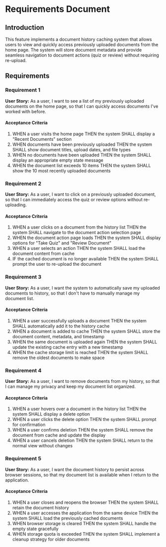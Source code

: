 # Requirements Document

## Introduction

This feature implements a document history caching system that allows users to view and quickly access previously uploaded documents from the home page. The system will store document metadata and provide seamless navigation to document actions (quiz or review) without requiring re-upload.

## Requirements

### Requirement 1

**User Story:** As a user, I want to see a list of my previously uploaded documents on the home page, so that I can quickly access documents I've worked with before.

#### Acceptance Criteria

1. WHEN a user visits the home page THEN the system SHALL display a "Recent Documents" section
2. WHEN documents have been previously uploaded THEN the system SHALL show document titles, upload dates, and file types
3. WHEN no documents have been uploaded THEN the system SHALL display an appropriate empty state message
4. WHEN the document list exceeds 10 items THEN the system SHALL show the 10 most recently uploaded documents

### Requirement 2

**User Story:** As a user, I want to click on a previously uploaded document, so that I can immediately access the quiz or review options without re-uploading.

#### Acceptance Criteria

1. WHEN a user clicks on a document from the history list THEN the system SHALL navigate to the document action selection page
2. WHEN the document action page loads THEN the system SHALL display options for "Take Quiz" and "Review Document"
3. WHEN a user selects an action THEN the system SHALL load the document content from cache
4. IF the cached document is no longer available THEN the system SHALL prompt the user to re-upload the document

### Requirement 3

**User Story:** As a user, I want the system to automatically save my uploaded documents to history, so that I don't have to manually manage my document list.

#### Acceptance Criteria

1. WHEN a user successfully uploads a document THEN the system SHALL automatically add it to the history cache
2. WHEN a document is added to cache THEN the system SHALL store the document content, metadata, and timestamp
3. WHEN the same document is uploaded again THEN the system SHALL update the existing cache entry with a new timestamp
4. WHEN the cache storage limit is reached THEN the system SHALL remove the oldest documents to make space

### Requirement 4

**User Story:** As a user, I want to remove documents from my history, so that I can manage my privacy and keep my document list organized.

#### Acceptance Criteria

1. WHEN a user hovers over a document in the history list THEN the system SHALL display a delete option
2. WHEN a user clicks the delete option THEN the system SHALL prompt for confirmation
3. WHEN a user confirms deletion THEN the system SHALL remove the document from cache and update the display
4. WHEN a user cancels deletion THEN the system SHALL return to the normal view without changes

### Requirement 5

**User Story:** As a user, I want the document history to persist across browser sessions, so that my document list is available when I return to the application.

#### Acceptance Criteria

1. WHEN a user closes and reopens the browser THEN the system SHALL retain the document history
2. WHEN a user accesses the application from the same device THEN the system SHALL load the previously cached documents
3. WHEN browser storage is cleared THEN the system SHALL handle the empty state gracefully
4. WHEN storage quota is exceeded THEN the system SHALL implement a cleanup strategy for older documents